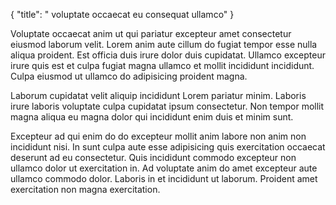 {
  "title": " voluptate occaecat eu consequat ullamco"
}

Voluptate occaecat anim ut qui pariatur excepteur amet consectetur eiusmod laborum velit. Lorem anim aute cillum do fugiat tempor esse nulla aliqua proident. Est officia duis irure dolor duis cupidatat. Ullamco excepteur irure quis est et culpa fugiat magna ullamco et mollit incididunt incididunt. Culpa eiusmod ut ullamco do adipisicing proident magna.

Laborum cupidatat velit aliquip incididunt Lorem pariatur minim. Laboris irure laboris voluptate culpa cupidatat ipsum consectetur. Non tempor mollit magna aliqua eu magna dolor qui incididunt enim duis et minim sunt.

Excepteur ad qui enim do do excepteur mollit anim labore non anim non incididunt nisi. In sunt culpa aute esse adipisicing quis exercitation occaecat deserunt ad eu consectetur. Quis incididunt commodo excepteur non ullamco dolor ut exercitation in. Ad voluptate anim do amet excepteur aute ullamco commodo dolor. Laboris in et incididunt ut laborum. Proident amet exercitation non magna exercitation.